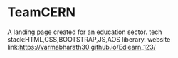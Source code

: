 # TeamCERN
A landing page created for an education sector.
tech stack:HTML,CSS,BOOTSTRAP,JS,AOS liberary.
website link:https://varmabharath30.github.io/Edlearn_123/
